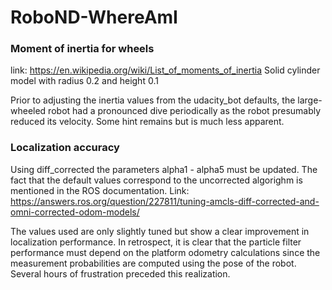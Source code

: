 # RoboND-WhereAmI

### Moment of inertia for wheels
link: https://en.wikipedia.org/wiki/List_of_moments_of_inertia
Solid cylinder model with radius 0.2 and height 0.1

Prior to adjusting the inertia values from the udacity_bot defaults, the large-wheeled robot had a pronounced dive periodically as the robot presumably reduced its velocity.  Some hint remains but is much less apparent.

### Localization accuracy

Using diff_corrected the parameters alpha1 - alpha5 must be updated.  The fact that the default values correspond to the uncorrected algorighm is mentioned in the ROS documentation.  Link:  https://answers.ros.org/question/227811/tuning-amcls-diff-corrected-and-omni-corrected-odom-models/

The values used are only slightly tuned but show a clear improvement in localization performance.  In retrospect, it is clear that the particle filter performance must depend on the platform odometry calculations since the measurement probabilities are computed using the pose of the robot.  Several hours of frustration preceded this realization.

